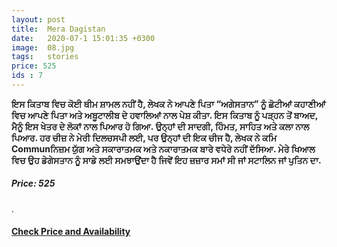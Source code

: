 ```yaml
---
layout: post
title:  Mera Dagistan
date:   2020-07-1 15:01:35 +0300
image:  08.jpg
tags:   stories
price: 525
ids : 7
---
```




<strong>
ਇਸ ਕਿਤਾਬ ਵਿਚ ਕੋਈ ਥੀਮ ਸ਼ਾਮਲ ਨਹੀਂ ਹੈ, ਲੇਖਕ ਨੇ ਆਪਣੇ ਪਿਤਾ “ਅਗੇਸਤਾਨ” ਨੂੰ ਛੋਟੀਆਂ ਕਹਾਣੀਆਂ ਵਿਚ ਆਪਣੇ ਪਿਤਾ ਅਤੇ ਅਬੂਟਾਲੀਬ ਦੇ ਹਵਾਲਿਆਂ ਨਾਲ ਪੇਸ਼ ਕੀਤਾ. ਇਸ ਕਿਤਾਬ ਨੂੰ ਪੜ੍ਹਨ ਤੋਂ ਬਾਅਦ, ਮੈਨੂੰ ਇਸ ਖੇਤਰ ਦੇ ਲੋਕਾਂ ਨਾਲ ਪਿਆਰ ਹੋ ਗਿਆ. ਉਨ੍ਹਾਂ ਦੀ ਸਾਦਗੀ, ਹਿੰਮਤ, ਸਾਹਿਤ ਅਤੇ ਕਲਾ ਨਾਲ ਪਿਆਰ. ਹਰ ਚੀਜ਼ ਨੇ ਮੇਰੀ ਦਿਲਚਸਪੀ ਲਈ, ਪਰ ਉਨ੍ਹਾਂ ਦੀ ਇਕ ਚੀਜ ਹੈ, ਲੇਖਕ ਨੇ ਕਮਿ Communਨਿਜ਼ਮ ਯੁੱਗ ਅਤੇ ਸਕਾਰਾਤਮਕ ਅਤੇ ਨਕਾਰਾਤਮਕ ਬਾਰੇ ਵਧੇਰੇ ਨਹੀਂ ਦੱਸਿਆ.
ਮੇਰੇ ਖਿਆਲ ਵਿਚ ਉਹ ਡੇਗੇਸਤਾਨ ਨੂੰ ਸਾਡੇ ਲਈ ਸਮਝਾਉਂਦਾ ਹੈ ਜਿਵੇਂ ਇਹ ਜ਼ਜ਼ਾਰ ਸਮਾਂ ਸੀ ਜਾਂ ਸਟਾਲਿਨ ਜਾਂ ਪੁਤਿਨ ਦਾ.
</strong>

<h5>Price: 525 </h5>.<br>

<h4><a class="add-cart cart1" href="{{site.baseurl}}/books#7"><b>Check Price and Availability</b></a></h4>

<body>
 <script src="{{ site.baseurl }}/js/main.js"></script>
 </body>